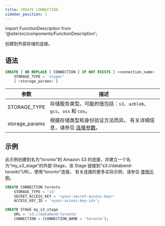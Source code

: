 ```yaml
---
title: CREATE CONNECTION
sidebar_position: 1
---
```

import FunctionDescription from '@site/src/components/FunctionDescription';

<FunctionDescription description="Introduced or updated: v1.2.339"/>

创建到外部存储的连接。

## 语法

```sql
CREATE [ OR REPLACE ] CONNECTION [ IF NOT EXISTS ] <connection_name> 
    STORAGE_TYPE = '<type>' 
    [ <storage_params> ]

```

| 参数             | 描述                                                                                                                                            |
|------------------|----------------------------------------------------------------------------------------------------------------------------------------------------|
| STORAGE_TYPE     | 存储服务类型。可能的值包括：`s3`、`azblob`、`gcs`、`oss` 和 `cos`。                                                                                 |
| storage_params   | 根据存储类型和身份验证方法而异。 有关详细信息，请参见 [连接参数](../../../00-sql-reference/51-connect-parameters.md)。 |

## 示例

此示例创建到名为“toronto”的 Amazon S3 的连接，并建立一个名为“my_s3_stage”的外部 Stage，该 Stage 链接到“s3://databend-toronto”URL，使用“toronto”连接。 有关连接的更多实际示例，请参见 [使用示例](index.md#usage-examples)。

```sql
CREATE CONNECTION toronto 
    STORAGE_TYPE = 's3' 
    SECRET_ACCESS_KEY = '<your-secret-access-key>' 
    ACCESS_KEY_ID = '<your-access-key-id>';

CREATE STAGE my_s3_stage 
    URL = 's3://databend-toronto' 
    CONNECTION = (CONNECTION_NAME = 'toronto');
```